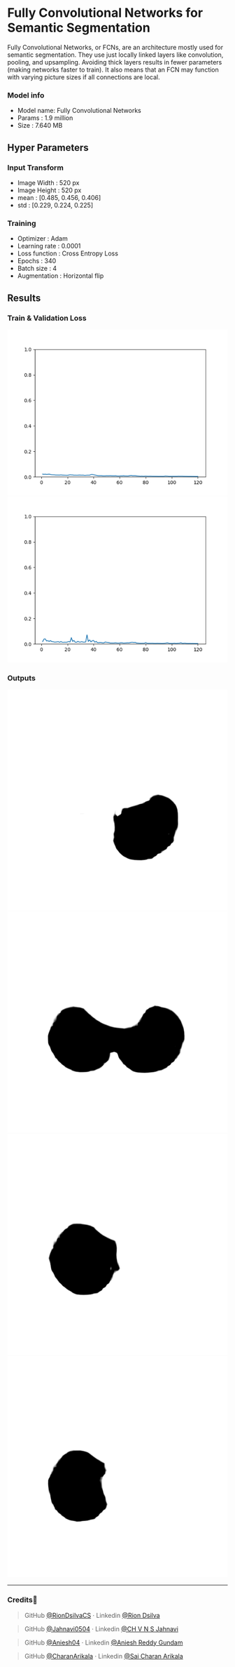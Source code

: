 # Fully Convolutional Networks for Semantic Segmentation

Fully Convolutional Networks, or FCNs, are an architecture mostly used for semantic segmentation. They use just locally linked layers like convolution, pooling, and upsampling. Avoiding thick layers results in fewer parameters (making networks faster to train). It also means that an FCN may function with varying picture sizes if all connections are local.

### Model info
- Model name: Fully Convolutional Networks
- Params :  1.9 million
- Size : 7.640 MB

## Hyper Parameters 

### Input Transform
- Image Width : 520 px
- Image Height : 520 px
- mean : [0.485, 0.456, 0.406]
- std : [0.229, 0.224, 0.225]

### Training
- Optimizer : Adam
- Learning rate : 0.0001
- Loss function : Cross Entropy Loss
- Epochs : 340
- Batch size : 4
- Augmentation : Horizontal flip

## Results 

### Train & Validation Loss
![train_loss](./experiments/exp02/Results/train.png)
![val_loss](./experiments/exp02/Results/val.png)

### Outputs 
![img_1](./experiments/exp02/Results/photo/0.png)
![img_2](./experiments/exp02/Results/photo/1.png)
![img_3](./experiments/exp02/Results/photo/2.png)
![img_4](./experiments/exp02/Results/photo/3.png)

----
### Credits💫

>GitHub [@RionDsilvaCS](https://github.com/RionDsilvaCS)  ·  Linkedin [@Rion Dsilva](https://www.linkedin.com/in/rion-dsilva-043464229/)


>GitHub [@Jahnavi0504](https://github.com/Jahnavi0504)        ·  Linkedin [@CH V N S Jahnavi](https://www.linkedin.com/in/ch-v-n-s-jahnavi-51a8ab259/)


>GitHub [@Aniesh04](https://github.com/Aniesh04)        ·  Linkedin [@Aniesh Reddy Gundam](https://www.linkedin.com/in/aniesh-reddy-gundam-016365232/)


>GitHub [@CharanArikala](https://github.com/CharanArikala)        ·  Linkedin [@Sai Charan Arikala](https://www.linkedin.com/in/sai-charan-arikala-b73178219/)